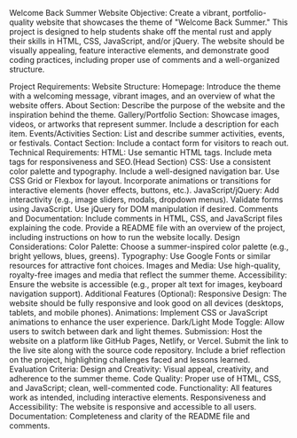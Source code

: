 Welcome Back Summer Website
Objective:
Create a vibrant, portfolio-quality website that showcases the theme of "Welcome Back Summer." This project is designed to help students shake off the mental rust and apply their skills in HTML, CSS, JavaScript, and/or jQuery. The website should be visually appealing, feature interactive elements, and demonstrate good coding practices, including proper use of comments and a well-organized structure.

Project Requirements:
Website Structure:
Homepage: Introduce the theme with a welcoming message, vibrant images, and an overview of what the website offers.
About Section: Describe the purpose of the website and the inspiration behind the theme.
Gallery/Portfolio Section: Showcase images, videos, or artworks that represent summer. Include a description for each item.
Events/Activities Section: List and describe summer activities, events, or festivals.
Contact Section: Include a contact form for visitors to reach out.
Technical Requirements:
HTML:
Use semantic HTML tags.
Include meta tags for responsiveness and SEO.(Head Section)
CSS:
Use a consistent color palette and typography.
Include a well-designed navigation bar.
Use CSS Grid or Flexbox for layout.
Incorporate animations or transitions for interactive elements (hover effects, buttons, etc.).
JavaScript/jQuery:
Add interactivity (e.g., image sliders, modals, dropdown menus).
Validate forms using JavaScript.
Use jQuery for DOM manipulation if desired.
Comments and Documentation:
Include comments in HTML, CSS, and JavaScript files explaining the code.
Provide a README file with an overview of the project, including instructions on how to run the website locally.
Design Considerations:
Color Palette: Choose a summer-inspired color palette (e.g., bright yellows, blues, greens).
Typography: Use Google Fonts or similar resources for attractive font choices.
Images and Media: Use high-quality, royalty-free images and media that reflect the summer theme.
Accessibility: Ensure the website is accessible (e.g., proper alt text for images, keyboard navigation support).
Additional Features (Optional):
Responsive Design: The website should be fully responsive and look good on all devices (desktops, tablets, and mobile phones).
Animations: Implement CSS or JavaScript animations to enhance the user experience.
Dark/Light Mode Toggle: Allow users to switch between dark and light themes.
Submission:
Host the website on a platform like GitHub Pages, Netlify, or Vercel.
Submit the link to the live site along with the source code repository.
Include a brief reflection on the project, highlighting challenges faced and lessons learned.
Evaluation Criteria:
Design and Creativity: Visual appeal, creativity, and adherence to the summer theme.
Code Quality: Proper use of HTML, CSS, and JavaScript; clean, well-commented code.
Functionality: All features work as intended, including interactive elements.
Responsiveness and Accessibility: The website is responsive and accessible to all users.
Documentation: Completeness and clarity of the README file and comments.
